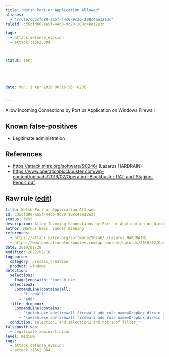 ```yaml
---
title: "Netsh Port or Application Allowed"
aliases:
  - "/rule/cd5cfd80-aa5f-44c0-9c20-108c4ae12e3c"
ruleid: cd5cfd80-aa5f-44c0-9c20-108c4ae12e3c

tags:
  - attack.defense_evasion
  - attack.t1562.004



status: test





date: Mon, 1 Apr 2019 08:16:56 +0200


---
```


Allow Incoming Connections by Port or Application on Windows Firewall

<!--more-->


## Known false-positives

* Legitimate administration



## References

* https://attack.mitre.org/software/S0246/ (Lazarus HARDRAIN)
* https://www.operationblockbuster.com/wp-content/uploads/2016/02/Operation-Blockbuster-RAT-and-Staging-Report.pdf


## Raw rule ([edit](https://github.com/SigmaHQ/sigma/edit/master/rules/windows/process_creation/proc_creation_win_netsh_fw_add.yml))
```yaml
title: Netsh Port or Application Allowed
id: cd5cfd80-aa5f-44c0-9c20-108c4ae12e3c
status: test
description: Allow Incoming Connections by Port or Application on Windows Firewall
author: Markus Neis, Sander Wiebing
references:
  - https://attack.mitre.org/software/S0246/ (Lazarus HARDRAIN)
  - https://www.operationblockbuster.com/wp-content/uploads/2016/02/Operation-Blockbuster-RAT-and-Staging-Report.pdf
date: 2019/01/29
modified: 2022/02/10
logsource:
  category: process_creation
  product: windows
detection:
  selection1:
    Image|endswith: '\netsh.exe'
  selection2:
    CommandLine|contains|all:
      - 'firewall'
      - 'add'
  filter_dropbox:
    CommandLine|contains:
      - '\netsh.exe advfirewall firewall add rule name=Dropbox dir=in action=allow "program=C:\Program Files (x86)\Dropbox\Client\Dropbox.exe" enable=yes profile=Any'
      - '\netsh.exe advfirewall firewall add rule name=Dropbox dir=in action=allow "program=C:\Program Files\Dropbox\Client\Dropbox.exe" enable=yes profile=Any'
  condition: selection1 and selection2 and not 1 of filter_*
falsepositives:
  - Legitimate administration
level: medium
tags:
  - attack.defense_evasion
  - attack.t1562.004

```
